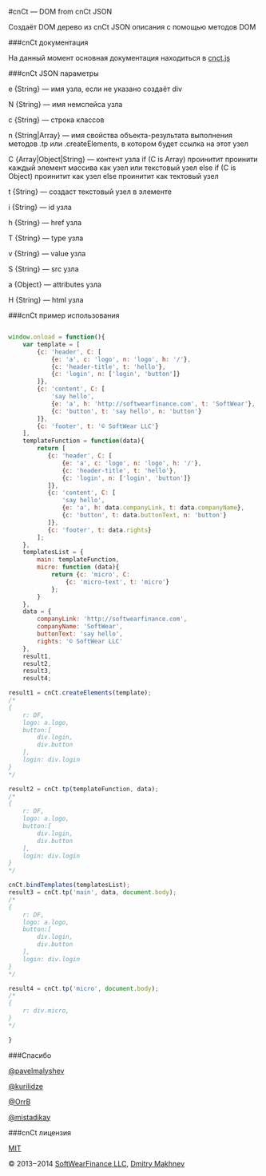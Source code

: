 #cnCt — DOM from cnCt JSON

Создаёт DOM дерево из cnCt JSON описания с помощью методов DOM

###cnCt документация

На данный момент основная документация находиться в [cnct.js](https://github.com/SoftWearFinance/cnCt/blob/master/cnct.js)

###cnCt JSON параметры

e {String} — имя узла, если не указано создаёт div

N {String} — имя немспейса узла

с {String} — строка классов

n {String|Array} — имя свойства объекта-результата выполнения методов .tp или .createElements, в котором будет ссылка на этот узел

С {Array|Object|String} — контент узла
    if (C is Array) проинитит проинити каждый элемент массива как узел или текстовый узел
    else if (C is Object) проинитит как узел
    else проинитит как тектовый узел

t {String} — создаст текстовый узел в элементе

i {String} — id узла

h {String} — href узла

T {String} — type узла

v {String} — value  узла

S {String} — src узла

a {Object} — attributes узла

H {String} — html узла

###cnCt пример использования

```javascript

window.onload = function(){
    var template = [
        {c: 'header', C: [
            {e: 'a', c: 'logo', n: 'logo', h: '/'},
            {c: 'header-title', t: 'hello'},
            {c: 'login', n: ['login', 'button']}
        ]},
        {c: 'content', C: [
            'say hello',
            {e: 'a', h: 'http://softwearfinance.com', t: 'SoftWear'},
            {c: 'button', t: 'say hello', n: 'button'}
        ]},
        {c: 'footer', t: '© SoftWear LLC'}
    ],
    templateFunction = function(data){
        return [
           {c: 'header', C: [
               {e: 'a', c: 'logo', n: 'logo', h: '/'},
               {c: 'header-title', t: 'hello'},
               {c: 'login', n: ['login', 'button']}
           ]},
           {c: 'content', C: [
               'say hello',
               {e: 'a', h: data.companyLink, t: data.companyName},
               {c: 'button', t: data.buttonText, n: 'button'}
           ]},
           {c: 'footer', t: data.rights}
        ];
    },
    templatesList = {
        main: templateFunction,
        micro: function (data){
            return {c: 'micro', C:
                {c: 'micro-text', t: 'micro'}
            };
        }
    },
    data = {
        companyLink: 'http://softwearfinance.com',
        companyName: 'SoftWear',
        buttonText: 'say hello',
        rights: '© SoftWear LLC'
    },
    result1,
    result2,
    result3,
    result4;

result1 = cnCt.createElements(template);
/*
{
    r: DF,
    logo: a.logo,
    button:[
        div.login,
        div.button
    ],
    login: div.login
}
*/

result2 = cnCt.tp(templateFunction, data);
/*
{
    r: DF,
    logo: a.logo,
    button:[
        div.login,
        div.button
    ],
    login: div.login
}
*/

cnCt.bindTemplates(templatesList);
result3 = cnCt.tp('main', data, document.body);
/*
{
    r: DF,
    logo: a.logo,
    button:[
        div.login,
        div.button
    ],
    login: div.login
}
*/

result4 = cnCt.tp('micro', document.body);
/*
{
    r: div.micro,
}
*/

}

```

###Спасибо

[@pavelmalyshev](https://twitter.com/pavelmalyshev)

[@kurilidze](https://twitter.com/kurilidze)

[@OrrB](https://twitter.com/OrrB)

[@mistadikay](https://twitter.com/mistadikay)

###cnCt лицензия

[MIT](https://github.com/SoftWearFinance/cnCt/blob/master/license.txt)

© 2013‒2014 [SoftWearFinance LLC](http://softwearfinance.com/), [Dmitry Makhnev](https://github.com/DmitryMakhnev/)
